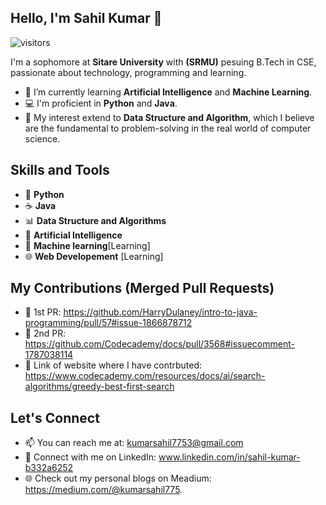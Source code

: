 ## Hello, I'm Sahil Kumar 👋

![visitors](https://visitor-badge.laobi.icu/badge?page_id=https://github.com/Sahilkumar19/Sahilkumar19/edit/main/README.md)


I'm a sophomore at **Sitare University** with **(SRMU)** pesuing B.Tech in CSE, passionate about technology, programming and learning.


- 🌱 I’m currently learning **Artificial Intelligence** and **Machine Learning**.
- 💻 I'm proficient in **Python** and **Java**.
- 🔬 My interest extend to **Data Structure and Algorithm**, which I believe are the fundamental to problem-solving in the real world of computer science.


## Skills and Tools

- 🐍 **Python**
- ☕ **Java**
- 📊 **Data Structure and Algorithms**
- 🤖 **Artificial Intelligence**
- 🧠 **Machine learning**[Learning]
- 🌐 **Web Developement** [Learning]


## My Contributions (Merged Pull Requests)

- 🎉 1st PR: https://github.com/HarryDulaney/intro-to-java-programming/pull/57#issue-1866878712
- 🎉 2nd PR: https://github.com/Codecademy/docs/pull/3568#issuecomment-1787038114
- 🎉 Link of website where I have contrbuted: https://www.codecademy.com/resources/docs/ai/search-algorithms/greedy-best-first-search


## Let's Connect

- 📫 You can reach me at: kumarsahil7753@gmail.com
- 💼 Connect with me on LinkedIn: www.linkedin.com/in/sahil-kumar-b332a6252
- 🌐 Check out my personal blogs on Meadium: https://medium.com/@kumarsahil775.
